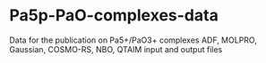 # Pa5p-PaO-complexes-data
Data for the publication on Pa5+/PaO3+ complexes
ADF, MOLPRO, Gaussian, COSMO-RS, NBO, QTAIM input and output files
